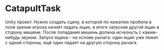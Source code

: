 # CatapultTask
Unity проект. 
Нужно создать сцену, в которой по нажатию пробела в поле зрения игрока начнёт падать ящик, в итоге запуская другой ящик в сторону мишени.
После попадания мишень должна исчезнуть с каким-нибудь звуком. Запуск ящика – на основе рычага: один ящик уже лежит с одной стороны, ещё один падает на другую сторону рычага.
